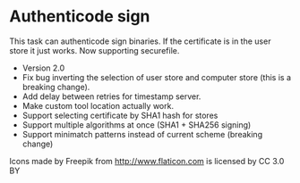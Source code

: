 # Authenticode sign

This task can authenticode sign binaries. If the certificate is in the user store it just works. Now supporting securefile.

*  Version 2.0
  * Fix bug inverting the selection of user store and computer store (this is a breaking change).
  * Add delay between retries for timestamp server.
  * Make custom tool location actually work.
  * Support selecting certificate by SHA1 hash for stores
  * Support multiple algorithms at once (SHA1 + SHA256 signing)
  * Support minimatch patterns instead of current scheme (breaking change)


Icons made by Freepik from http://www.flaticon.com is licensed by CC 3.0 BY
